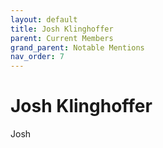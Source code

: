 ```yaml
---
layout: default
title: Josh Klinghoffer
parent: Current Members
grand_parent: Notable Mentions
nav_order: 7
---
```


# Josh Klinghoffer

Josh